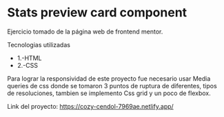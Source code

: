 # Stats preview card component

Ejercicio tomado de la página web de frontend mentor.

Tecnologias utilizadas

- 1.-HTML
- 2.-CSS

Para lograr la responsividad de este proyecto fue necesario 
usar Media queries de css donde se tomaron 3 puntos de ruptura de diferentes,
tipos de resoluciones, tambien se implemento Css grid y un poco de flexbox.

Link del proyecto: https://cozy-cendol-7969ae.netlify.app/
